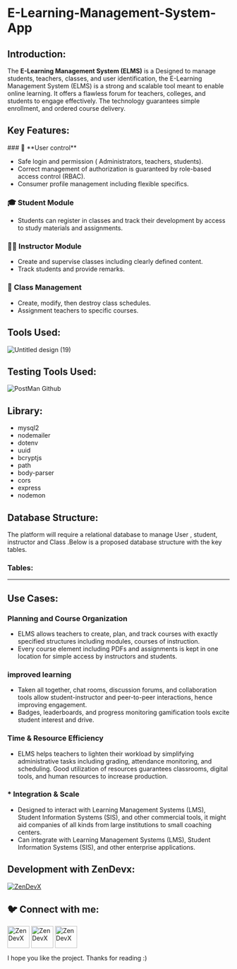 # E-Learning-Management-System-App

<h2 align="left">Introduction:</h2>


The **E-Learning Management System (ELMS)** is a Designed to manage students, teachers, classes, and user identification, the E-Learning Management System (ELMS) is a strong and scalable tool meant to enable online learning. It offers a flawless forum for teachers, colleges, and students to engage effectively. The technology guarantees simple enrollment, and ordered course delivery.

<h2 align="left">Key Features:</h2>
### 🔑 **User control**

- Safe login and permission ( Administrators, teachers, students).
- Correct management of authorization is guaranteed by role-based access control (RBAC).
- Consumer profile management including flexible specifics.

### 🎓 **Student Module**

- Students can register in classes and track their development by access to study materials and assignments.

### 👨‍🏫 **Instructor Module**

- Create and supervise classes including clearly defined content.
- Track students and provide remarks.

### 🏫 **Class Management**

- Create, modify, then destroy class schedules.
- Assignment teachers to specific courses.

### 

<h2 align="left">Tools Used:</h2>

![Untitled design (19)](https://github.com/user-attachments/assets/f537dff3-87a5-45bb-b373-df253bf84a60)



<h2 align="left">Testing Tools Used:</h2>

![PostMan Github](https://github.com/user-attachments/assets/3381c639-715f-40b9-85d3-08384553ee12)


<h2 align="left">Library:</h2>

- mysql2
- nodemailer
- dotenv
- uuid
- bcryptjs
- path
- body-parser
- cors
- express
- nodemon

## **Database Structure:**

The platform will require a relational database to manage User , student, instructor and  Class  .Below is a proposed database structure with the key tables.

### **Tables**:

---


<h2 align="left">Use Cases:</h2>

### Planning and Course Organization

- ELMS allows teachers to create, plan, and track courses with exactly specified structures including modules, courses of instruction.
- Every course element including PDFs and assignments is kept in one location for simple access by instructors and students.

### **improved learning**

- Taken all together, chat rooms, discussion forums, and collaboration tools allow student-instructor and peer-to-peer interactions, hence improving engagement.
- Badges, leaderboards, and progress monitoring gamification tools excite student interest and drive.

### **Time & Resource Efficiency**

- ELMS helps teachers to lighten their workload by simplifying administrative tasks including grading, attendance monitoring, and scheduling. Good utilization of resources guarantees classrooms, digital tools, and human resources to increase production.

### * Integration & Scale

- Designed to interact with Learning Management Systems (LMS), Student Information Systems (SIS), and other commercial tools, it might aid companies of all kinds from large institutions to small coaching centers.
- Can integrate with Learning Management Systems (LMS), Student Information Systems (SIS), and other enterprise applications.

<h2 align="left">Development with ZenDevx:</h2>

<a href="https://www.zendevx.com/" target="blank"><img align="center" src="https://github.com/user-attachments/assets/7dd7220f-e83c-4490-9ac2-beab3bcf8c35" alt="ZenDevX" height="auto" width="auto" /></a>



<h2 align="left">🐦 Connect with me:</h2>
         
 
<p align="left">

<a href="https://www.linkedin.com/company/zendevx/" target="blank"><img align="center" src="https://github.com/user-attachments/assets/9a6080ca-4265-43e5-8652-9454651970a9" alt="ZenDevX" height="50" width="50" /></a>
<a href="https://www.youtube.com/@zendevx" target="blank"><img align="center" src="https://github.com/user-attachments/assets/1beefdd6-fa17-49c9-bde7-e8f30f539b96" alt="ZenDevX" height="50" width="50" /></a>
<a href="https://x.com/IamZenDevX" target="blank"><img align="center" src="https://github.com/user-attachments/assets/f1eeb865-3d23-407a-9a2b-d76b4e85c6dd" alt="ZenDevX" height="50" width="50" /></a>
</p>


I hope you like the project. Thanks for reading :)

